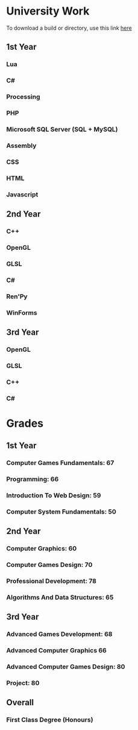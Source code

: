 # University Work

To download a build or directory, use this link <a href="https://download-directory.github.io/">here</a>

## 1st Year

### Lua
### C#
### Processing
### PHP
### Microsoft SQL Server (SQL + MySQL)
### Assembly
### CSS
### HTML
### Javascript

## 2nd Year

### C++
### OpenGL
### GLSL
### C#
### Ren'Py
### WinForms

## 3rd Year
### OpenGL 
### GLSL
### C++
### C#

# Grades

## 1st Year

### Computer Games Fundamentals: 67
### Programming: 66
### Introduction To Web Design: 59
### Computer System Fundamentals: 50

## 2nd Year
### Computer Graphics: 60
### Computer Games Design: 70
### Professional Development: 78
### Algorithms And Data Structures: 65

## 3rd Year
### Advanced Games Development: 68
### Advanced Computer Graphics 66
### Advanced Computer Games Design: 80
### Project: 80

## Overall
### First Class Degree (Honours)